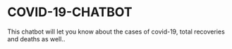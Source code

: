 # COVID-19-CHATBOT
This chatbot will let you know about the cases of covid-19, total recoveries and deaths as well..
